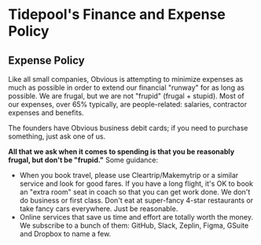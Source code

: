 # Tidepool's Finance and Expense Policy

## Expense Policy

Like all small companies, Obvious is attempting to minimize expenses as much as possible in order to extend our financial "runway" for as long as possible. We are frugal, but we are not "frupid" \(frugal + stupid\). Most of our expenses, over 65% typically, are people-related: salaries, contractor expenses and benefits.

The founders have Obvious business debit cards; if you need to purchase something, just ask one of us.

**All that we ask when it comes to spending is that you be reasonably frugal, but don't be "frupid."** Some guidance:

* When you book travel, please use Cleartrip/Makemytrip or a similar service and look for good fares. If you have a long flight, it's OK to book an "extra room" seat in coach so that you can get work done. We don't do business or first class. Don't eat at super-fancy 4-star restaurants or take fancy cars everywhere. Just be reasonable.
* Online services that save us time and effort are totally worth the money. We subscribe to a bunch of them: GitHub, Slack, Zeplin, Figma, GSuite and Dropbox to name a few.

